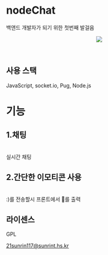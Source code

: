 # nodeChat
<p align="justify">
  백앤드 개발자가 되기 위한 첫번째 발걸음
</p>

<p align="center">

<img src="https://github.com/user-attachments/assets/ce20da24-cd64-416c-82af-cf0301234b7e">

</p>
<br>

## 사용 스택

JavaScript, socket.io, Pug, Node.js
<br>

# 기능
## 1.채팅
&nbsp; <br>
실시간 채팅

## 2.간단한 이모티콘 사용
<br>
:)를 전송할시 프론트에서 🙂를 출력

## 라이센스
GPL
<br>

21sunrin117@sunrint.hs.kr
